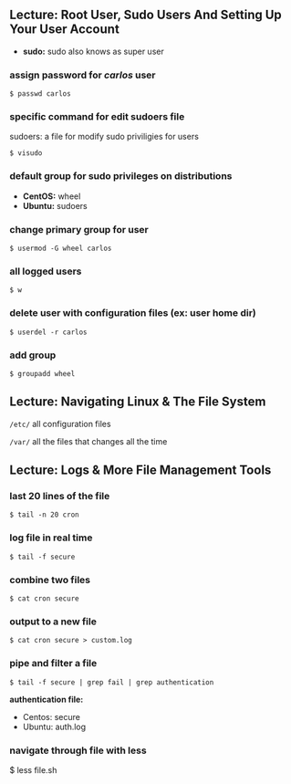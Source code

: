 ## Lecture: Root User, Sudo Users And Setting Up Your User Account

- **sudo:** sudo also knows as super user

### assign password for _carlos_ user
```
$ passwd carlos

```
### specific command for edit sudoers file
sudoers: a file for modify sudo priviligies for users
```
$ visudo
```
### default group for sudo privileges on distributions
- **CentOS:** wheel
- **Ubuntu:** sudoers

### change primary group for user
```
$ usermod -G wheel carlos
```

### all logged users
```
$ w
```
### delete user with configuration files (ex: user home dir)
```
$ userdel -r carlos
```
### add group
```
$ groupadd wheel
```

## Lecture: Navigating Linux & The File System
` /etc/ ` all configuration files

` /var/ ` all the files that changes all the time

## Lecture: Logs & More File Management Tools

### last 20 lines of the file
```
$ tail -n 20 cron
```
### log file in real time
```
$ tail -f secure
```
### combine two files
```
$ cat cron secure
```
### output to a new file
```
$ cat cron secure > custom.log
```
### pipe and filter a file
```
$ tail -f secure | grep fail | grep authentication
```
**authentication file:**
- Centos: secure
- Ubuntu: auth.log

### navigate through file with less
$ less file.sh
